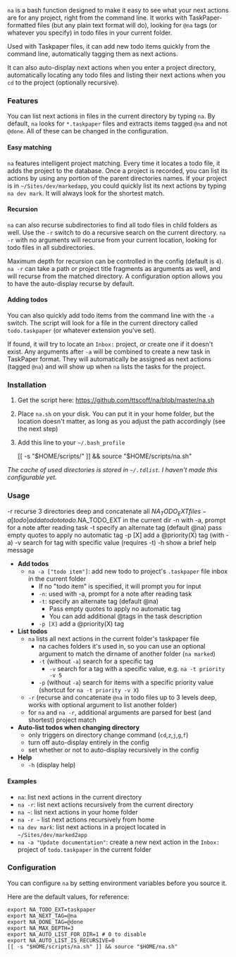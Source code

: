 `na` is a bash function designed to make it easy to see what your next actions are for any project, right from the command line. It works with TaskPaper-formatted files (but any plain text format will do), looking for `@na` tags (or whatever you specify) in todo files in your current folder. 

Used with Taskpaper files, it can add new todo items quickly from the command line, automatically tagging them as next actions.

It can also auto-display next actions when you enter a project directory, automatically locating any todo files and listing their next actions when you `cd` to the project (optionally recursive).

### Features

You can list next actions in files in the current directory by typing `na`. By default, `na` looks for `*.taskpaper` files and extracts items tagged `@na` and not `@done`. All of these can be changed in the configuration.

#### Easy matching

`na` features intelligent project matching. Every time it locates a todo file, it adds the project to the database. Once a project is recorded, you can list its actions by using any portion of the parent directories names. If your project is in `~/Sites/dev/markedapp`, you could quickly list its next actions by typing `na dev mark`. It will always look for the shortest match.

#### Recursion

`na` can also recurse subdirectories to find all todo files in child folders as well. Use the `-r` switch to do a recursive search on the current directory. `na -r` with no arguments will recurse from your current location, looking for todo files in all subdirectories. 

Maximum depth for recursion can be controlled in the config (default is `4`). `na -r` can take a path or project title fragments as arguments as well, and will recurse from the matched directory. A configuration option allows you to have the auto-display recurse by default.

#### Adding todos

You can also quickly add todo items from the command line with the `-a` switch. The script will look for a file in the current directory called `todo.taskpaper` (or whatever extension you've set). 

If found, it will try to locate an `Inbox:` project, or create one if it doesn't exist. Any arguments after `-a` will be combined to create a new task in TaskPaper format. They will automatically be assigned as next actions (tagged `@na`) and will show up when `na` lists the tasks for the project.

### Installation

1. Get the script here: <https://github.com/ttscoff/na/blob/master/na.sh>
2. Place `na.sh` on your disk. You can put it in your home folder, but the location doesn't matter, as long as you adjust the path accordingly (see the next step)
3. Add this line to your `~/.bash_profile`
		 
	[[ -s "$HOME/scripts/" ]] && source "$HOME/scripts/na.sh"

*The cache of used directories is stored in `~/.tdlist`. I haven't made this configurable yet.*

### Usage

-r        recurse 3 directories deep and concatenate all $NA_TODO_EXT files
-a [todo] add a todo to todo.$NA_TODO_EXT in the current dir
-n        with -a, prompt for a note after reading task
-t        specify an alternate tag (default @na)
          pass empty quotes to apply no automatic tag
-p [X]    add a @priority(X) tag (with -a)
-v        search for tag with specific value (requires -t)
-h        show a brief help message

- **Add todos**
	- `na -a ["todo item"]`: add new todo to project's `.taskpaper` file inbox in the current folder
		- If no "todo item" is specified, it will prompt you for input
		- `-n`: used with -a, prompt for a note after reading task
		- `-t`: specify an alternate tag (default @na)
			+ Pass empty quotes to apply no automatic tag
			+ You can add additional @tags in the task description
		- `-p [X]` add a @priority(X) tag
- **List todos**
	- `na` lists all next actions in the current folder's taskpaper file
		- na caches folders it's used in, so you can use an optional argument to match the dirname of another folder (`na marked`)
		- `-t` (without `-a`) search for a specific tag
			+ `-v` search for a tag with a specific value, e.g. `na -t priority -v 5`
		- `-p` (without `-a`) search for items with a specific priority value (shortcut for `na -t priority -v X`)
	- `-r` (recurse and concatenate `@na` in todo files up to 3 levels deep, works with optional argument to list another folder)
	- for `na` and `na -r`, additional arguments are parsed for best (and shortest) project match
- **Auto-list todos when changing directory**
	- only triggers on directory change command (`cd`,`z`,`j`,`g`,`f`)
	- turn off auto-display entirely in the config
	- set whether or not to auto-display recursively in the config
- **Help**
	- `-h` (display help)

#### Examples

- `na`: list next actions in the current directory
- `na -r`: list next actions recursively from the current directory
- `na ~`: list next actions in your home folder
- `na -r ~` list next actions recursively from home
- `na dev mark`: list next actions in a project located in `~/Sites/dev/marked2app`
- `na -a "Update documentation"`: create a new next action in the `Inbox:` project of `todo.taskpaper` in the current folder

### Configuration

You can configure `na` by setting environment variables before you source it. 

Here are the default values, for reference:

	export NA_TODO_EXT=taskpaper
	export NA_NEXT_TAG=@na
	export NA_DONE_TAG=@done
	export NA_MAX_DEPTH=3
	export NA_AUTO_LIST_FOR_DIR=1 # 0 to disable
	export NA_AUTO_LIST_IS_RECURSIVE=0
	[[ -s "$HOME/scripts/na.sh" ]] && source "$HOME/na.sh"
